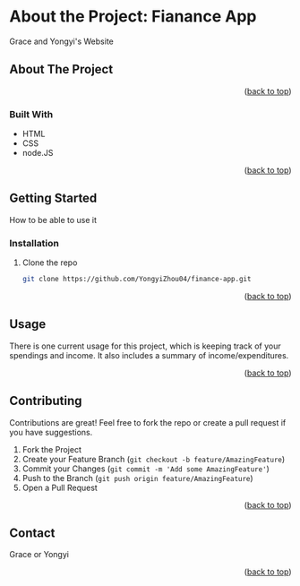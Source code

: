 # About the Project: Fianance App
Grace and Yongyi's Website

<!-- ABOUT THE PROJECT -->
## About The Project

<!--Here's a blank template to get started: To avoid retyping too much info. Do a search and replace with your text editor for the following: `github_username`, `repo_name`, `twitter_handle`, `linkedin_username`, `email_client`, `email`, `project_title`, `project_description` -->

<p align="right">(<a href="#readme-top">back to top</a>)</p>



### Built With

* HTML
* CSS
* node.JS

<p align="right">(<a href="#readme-top">back to top</a>)</p>



<!-- GETTING STARTED -->
## Getting Started

How to be able to use it


### Installation

1. Clone the repo
   ```sh
   git clone https://github.com/YongyiZhou04/finance-app.git
   ```


<p align="right">(<a href="#readme-top">back to top</a>)</p>



<!-- USAGE EXAMPLES -->
## Usage

There is one current usage for this project, which is keeping track of your spendings and income. It also includes a summary of income/expenditures.

<!--_For more examples, please refer to the [Documentation](https://example.com)_-->

<p align="right">(<a href="#readme-top">back to top</a>)</p>



<!-- ROADMAP 
## Roadmap

- [ ] Feature 1
- [ ] Feature 2
- [ ] Feature 3
    - [ ] Nested Feature

See the [open issues](https://github.com/github_username/repo_name/issues) for a full list of proposed features (and known issues).

<p align="right">(<a href="#readme-top">back to top</a>)</p> -->



<!-- CONTRIBUTING -->
## Contributing

Contributions are great! Feel free to fork the repo or create a pull request if you have suggestions.

1. Fork the Project
2. Create your Feature Branch (`git checkout -b feature/AmazingFeature`)
3. Commit your Changes (`git commit -m 'Add some AmazingFeature'`)
4. Push to the Branch (`git push origin feature/AmazingFeature`)
5. Open a Pull Request

<p align="right">(<a href="#readme-top">back to top</a>)</p>


<!-- CONTACT -->
## Contact

Grace or Yongyi
<!-- [@twitter_handle](https://twitter.com/twitter_handle) - email@email_client.com) -->

<!-- Project Link: [https://github.com/github_username/repo_name](https://github.com/github_username/repo_name) -->

<p align="right">(<a href="#readme-top">back to top</a>)</p>


